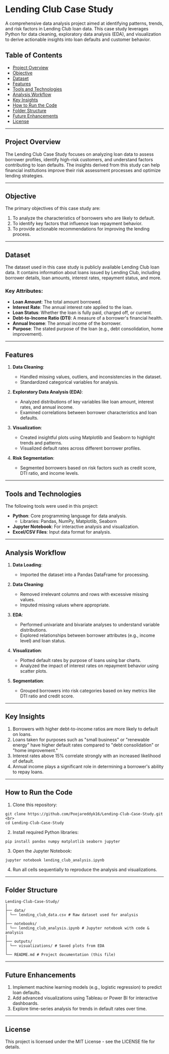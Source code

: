 # Lending Club Case Study

A comprehensive data analysis project aimed at identifying patterns, trends, and risk factors in Lending Club loan data. This case study leverages Python for data cleaning, exploratory data analysis (EDA), and visualization to derive actionable insights into loan defaults and customer behavior.

## Table of Contents
- [Project Overview](#project-overview)
- [Objective](#objective)
- [Dataset](#dataset)
- [Features](#features)
- [Tools and Technologies](#tools-and-technologies)
- [Analysis Workflow](#analysis-workflow)
- [Key Insights](#key-insights)
- [How to Run the Code](#how-to-run-the-code)
- [Folder Structure](#folder-structure)
- [Future Enhancements](#future-enhancements)
- [License](#license)

---

## Project Overview
The Lending Club Case Study focuses on analyzing loan data to assess borrower profiles, identify high-risk customers, and understand factors contributing to loan defaults. The insights derived from this study can help financial institutions improve their risk assessment processes and optimize lending strategies.

---

## Objective
The primary objectives of this case study are:
1. To analyze the characteristics of borrowers who are likely to default.
2. To identify key factors that influence loan repayment behavior.
3. To provide actionable recommendations for improving the lending process.

---

## Dataset
The dataset used in this case study is publicly available Lending Club loan data. It contains information about loans issued by Lending Club, including borrower details, loan amounts, interest rates, repayment status, and more.

### Key Attributes:
- **Loan Amount**: The total amount borrowed.
- **Interest Rate**: The annual interest rate applied to the loan.
- **Loan Status**: Whether the loan is fully paid, charged off, or current.
- **Debt-to-Income Ratio (DTI)**: A measure of a borrower's financial health.
- **Annual Income**: The annual income of the borrower.
- **Purpose**: The stated purpose of the loan (e.g., debt consolidation, home improvement).

---

## Features
1. **Data Cleaning**:
   - Handled missing values, outliers, and inconsistencies in the dataset.
   - Standardized categorical variables for analysis.

2. **Exploratory Data Analysis (EDA)**:
   - Analyzed distributions of key variables like loan amount, interest rates, and annual income.
   - Examined correlations between borrower characteristics and loan defaults.

3. **Visualization**:
   - Created insightful plots using Matplotlib and Seaborn to highlight trends and patterns.
   - Visualized default rates across different borrower profiles.

4. **Risk Segmentation**:
   - Segmented borrowers based on risk factors such as credit score, DTI ratio, and income levels.

---

## Tools and Technologies
The following tools were used in this project:
- **Python**: Core programming language for data analysis.
  - Libraries: Pandas, NumPy, Matplotlib, Seaborn
- **Jupyter Notebook**: For interactive analysis and visualization.
- **Excel/CSV Files**: Input data format for analysis.

---

## Analysis Workflow
1. **Data Loading**:
   - Imported the dataset into a Pandas DataFrame for processing.

2. **Data Cleaning**:
   - Removed irrelevant columns and rows with excessive missing values.
   - Imputed missing values where appropriate.

3. **EDA**:
   - Performed univariate and bivariate analyses to understand variable distributions.
   - Explored relationships between borrower attributes (e.g., income level) and loan status.

4. **Visualization**:
   - Plotted default rates by purpose of loans using bar charts.
   - Analyzed the impact of interest rates on repayment behavior using scatter plots.

5. **Segmentation**:
   - Grouped borrowers into risk categories based on key metrics like DTI ratio and credit score.

---

## Key Insights
1. Borrowers with higher debt-to-income ratios are more likely to default on loans.
2. Loans taken for purposes such as "small business" or "renewable energy" have higher default rates compared to "debt consolidation" or "home improvement."
3. Interest rates above 15% correlate strongly with an increased likelihood of default.
4. Annual income plays a significant role in determining a borrower's ability to repay loans.

---

## How to Run the Code
1. Clone this repository: 
```
git clone https://github.com/Poojareddyk16/Lending-Club-Case-Study.git <br>
cd Lending-Club-Case-Study
```

2. Install required Python libraries:
```
pip install pandas numpy matplotlib seaborn jupyter
```

3. Open the Jupyter Notebook:
```
jupyter notebook lending_club_analysis.ipynb
```

4. Run all cells sequentially to reproduce the analysis and visualizations.

---

## Folder Structure
```
Lending-Club-Case-Study/
│
├── data/
│ └── lending_club_data.csv # Raw dataset used for analysis
│
├── notebooks/
│ └── lending_club_analysis.ipynb # Jupyter notebook with code & analysis
│
├── outputs/
│ └── visualizations/ # Saved plots from EDA
│
└── README.md # Project documentation (this file)
```


---

## Future Enhancements
1. Implement machine learning models (e.g., logistic regression) to predict loan defaults.
2. Add advanced visualizations using Tableau or Power BI for interactive dashboards.
3. Explore time-series analysis for trends in default rates over time.

---

## License
This project is licensed under the MIT License - see the LICENSE file for details.
